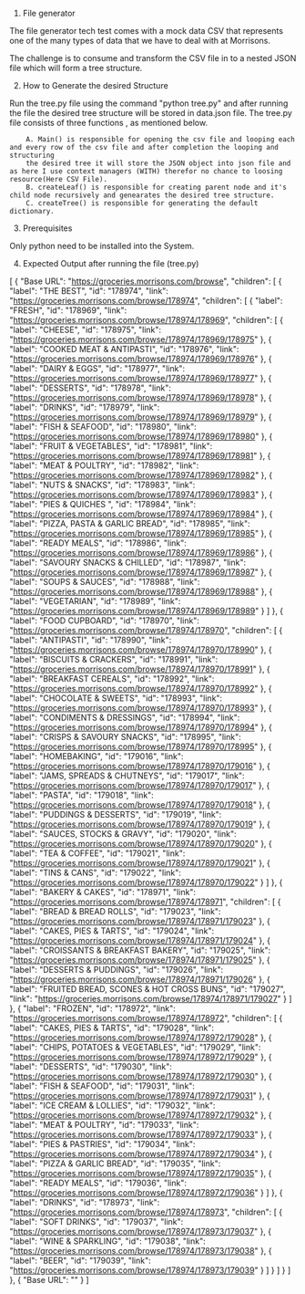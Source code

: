 1. File generator

The file generator tech test comes with a mock data CSV that represents one of the many types of data that we have to deal with at Morrisons.

The challenge is to consume and transform the CSV file in to a nested JSON file which will form a tree structure.

2. How to Generate the desired Structure

Run the tree.py file using the command "python tree.py" and after running the file the desired tree structure will be stored in data.json file. The tree.py file consists of three functions , as mentioned below.

        A. Main() is responsible for opening the csv file and looping each and every row of the csv file and after completion the looping and structuring 
        the desired tree it will store the JSON object into json file and as here I use context managers (WITH) therefor no chance to loosing resource(Here CSV File).
        B. createLeaf() is responsible for creating parent node and it's child node recursively and genearates the desired tree structure.
        C. createTree() is responsible for generating the default dictionary.

3. Prerequisites

Only python need to be installed into the System.

4. Expected Output after running the file (tree.py)



[
 {
  "Base URL": "https://groceries.morrisons.com/browse",
  "children": [
   {
    "label": "THE BEST",
    "id": "178974",
    "link": "https://groceries.morrisons.com/browse/178974",
    "children": [
     {
      "label": "FRESH",
      "id": "178969",
      "link": "https://groceries.morrisons.com/browse/178974/178969",
      "children": [
       {
        "label": "CHEESE",
        "id": "178975",
        "link": "https://groceries.morrisons.com/browse/178974/178969/178975"
       },
       {
        "label": "COOKED MEAT & ANTIPASTI",
        "id": "178976",
        "link": "https://groceries.morrisons.com/browse/178974/178969/178976"
       },
       {
        "label": "DAIRY & EGGS",
        "id": "178977",
        "link": "https://groceries.morrisons.com/browse/178974/178969/178977"
       },
       {
        "label": "DESSERTS",
        "id": "178978",
        "link": "https://groceries.morrisons.com/browse/178974/178969/178978"
       },
       {
        "label": "DRINKS",
        "id": "178979",
        "link": "https://groceries.morrisons.com/browse/178974/178969/178979"
       },
       {
        "label": "FISH & SEAFOOD",
        "id": "178980",
        "link": "https://groceries.morrisons.com/browse/178974/178969/178980"
       },
       {
        "label": "FRUIT & VEGETABLES",
        "id": "178981",
        "link": "https://groceries.morrisons.com/browse/178974/178969/178981"
       },
       {
        "label": "MEAT & POULTRY",
        "id": "178982",
        "link": "https://groceries.morrisons.com/browse/178974/178969/178982"
       },
       {
        "label": "NUTS & SNACKS",
        "id": "178983",
        "link": "https://groceries.morrisons.com/browse/178974/178969/178983"
       },
       {
        "label": "PIES & QUICHES ",
        "id": "178984",
        "link": "https://groceries.morrisons.com/browse/178974/178969/178984"
       },
       {
        "label": "PIZZA, PASTA & GARLIC BREAD",
        "id": "178985",
        "link": "https://groceries.morrisons.com/browse/178974/178969/178985"
       },
       {
        "label": "READY MEALS",
        "id": "178986",
        "link": "https://groceries.morrisons.com/browse/178974/178969/178986"
       },
       {
        "label": "SAVOURY SNACKS & CHILLED",
        "id": "178987",
        "link": "https://groceries.morrisons.com/browse/178974/178969/178987"
       },
       {
        "label": "SOUPS & SAUCES",
        "id": "178988",
        "link": "https://groceries.morrisons.com/browse/178974/178969/178988"
       },
       {
        "label": "VEGETARIAN",
        "id": "178989",
        "link": "https://groceries.morrisons.com/browse/178974/178969/178989"
       }
      ]
     },
     {
      "label": "FOOD CUPBOARD",
      "id": "178970",
      "link": "https://groceries.morrisons.com/browse/178974/178970",
      "children": [
       {
        "label": "ANTIPASTI",
        "id": "178990",
        "link": "https://groceries.morrisons.com/browse/178974/178970/178990"
       },
       {
        "label": "BISCUITS & CRACKERS",
        "id": "178991",
        "link": "https://groceries.morrisons.com/browse/178974/178970/178991"
       },
       {
        "label": "BREAKFAST CEREALS",
        "id": "178992",
        "link": "https://groceries.morrisons.com/browse/178974/178970/178992"
       },
       {
        "label": "CHOCOLATE & SWEETS",
        "id": "178993",
        "link": "https://groceries.morrisons.com/browse/178974/178970/178993"
       },
       {
        "label": "CONDIMENTS & DRESSINGS",
        "id": "178994",
        "link": "https://groceries.morrisons.com/browse/178974/178970/178994"
       },
       {
        "label": "CRISPS & SAVOURY SNACKS",
        "id": "178995",
        "link": "https://groceries.morrisons.com/browse/178974/178970/178995"
       },
       {
        "label": "HOMEBAKING",
        "id": "179016",
        "link": "https://groceries.morrisons.com/browse/178974/178970/179016"
       },
       {
        "label": "JAMS, SPREADS & CHUTNEYS",
        "id": "179017",
        "link": "https://groceries.morrisons.com/browse/178974/178970/179017"
       },
       {
        "label": "PASTA",
        "id": "179018",
        "link": "https://groceries.morrisons.com/browse/178974/178970/179018"
       },
       {
        "label": "PUDDINGS & DESSERTS",
        "id": "179019",
        "link": "https://groceries.morrisons.com/browse/178974/178970/179019"
       },
       {
        "label": "SAUCES, STOCKS & GRAVY",
        "id": "179020",
        "link": "https://groceries.morrisons.com/browse/178974/178970/179020"
       },
       {
        "label": "TEA & COFFEE",
        "id": "179021",
        "link": "https://groceries.morrisons.com/browse/178974/178970/179021"
       },
       {
        "label": "TINS & CANS",
        "id": "179022",
        "link": "https://groceries.morrisons.com/browse/178974/178970/179022"
       }
      ]
     },
     {
      "label": "BAKERY & CAKES",
      "id": "178971",
      "link": "https://groceries.morrisons.com/browse/178974/178971",
      "children": [
       {
        "label": "BREAD & BREAD ROLLS",
        "id": "179023",
        "link": "https://groceries.morrisons.com/browse/178974/178971/179023"
       },
       {
        "label": "CAKES, PIES & TARTS",
        "id": "179024",
        "link": "https://groceries.morrisons.com/browse/178974/178971/179024"
       },
       {
        "label": "CROISSANTS & BREAKFAST BAKERY",
        "id": "179025",
        "link": "https://groceries.morrisons.com/browse/178974/178971/179025"
       },
       {
        "label": "DESSERTS & PUDDINGS",
        "id": "179026",
        "link": "https://groceries.morrisons.com/browse/178974/178971/179026"
       },
       {
        "label": "FRUITED BREAD, SCONES & HOT CROSS BUNS",
        "id": "179027",
        "link": "https://groceries.morrisons.com/browse/178974/178971/179027"
       }
      ]
     },
     {
      "label": "FROZEN",
      "id": "178972",
      "link": "https://groceries.morrisons.com/browse/178974/178972",
      "children": [
       {
        "label": "CAKES, PIES & TARTS",
        "id": "179028",
        "link": "https://groceries.morrisons.com/browse/178974/178972/179028"
       },
       {
        "label": "CHIPS, POTATOES & VEGETABLES",
        "id": "179029",
        "link": "https://groceries.morrisons.com/browse/178974/178972/179029"
       },
       {
        "label": "DESSERTS",
        "id": "179030",
        "link": "https://groceries.morrisons.com/browse/178974/178972/179030"
       },
       {
        "label": "FISH & SEAFOOD",
        "id": "179031",
        "link": "https://groceries.morrisons.com/browse/178974/178972/179031"
       },
       {
        "label": "ICE CREAM & LOLLIES",
        "id": "179032",
        "link": "https://groceries.morrisons.com/browse/178974/178972/179032"
       },
       {
        "label": "MEAT & POULTRY",
        "id": "179033",
        "link": "https://groceries.morrisons.com/browse/178974/178972/179033"
       },
       {
        "label": "PIES & PASTRIES",
        "id": "179034",
        "link": "https://groceries.morrisons.com/browse/178974/178972/179034"
       },
       {
        "label": "PIZZA & GARLIC BREAD",
        "id": "179035",
        "link": "https://groceries.morrisons.com/browse/178974/178972/179035"
       },
       {
        "label": "READY MEALS",
        "id": "179036",
        "link": "https://groceries.morrisons.com/browse/178974/178972/179036"
       }
      ]
     },
     {
      "label": "DRINKS",
      "id": "178973",
      "link": "https://groceries.morrisons.com/browse/178974/178973",
      "children": [
       {
        "label": "SOFT DRINKS",
        "id": "179037",
        "link": "https://groceries.morrisons.com/browse/178974/178973/179037"
       },
       {
        "label": "WINE & SPARKLING",
        "id": "179038",
        "link": "https://groceries.morrisons.com/browse/178974/178973/179038"
       },
       {
        "label": "BEER",
        "id": "179039",
        "link": "https://groceries.morrisons.com/browse/178974/178973/179039"
       }
      ]
     }
    ]
   }
  ]
 },
 {
  "Base URL": ""
 }
]
